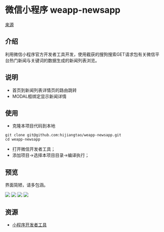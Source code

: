 # 微信小程序 weapp-newsapp
[来源](https://github.com/hijiangtao/weapp-newsapp)
## 介绍

利用微信小程序官方开发者工具开发，使用截获的搜狗搜索GET请求包有关微信平台热门新闻与关键词的数据生成的新闻列表浏览。

## 说明

* 首页到新闻列表详情页的路由跳转
* MODAL框绑定显示新闻详情

## 使用

* 克隆本项目代码到本地

```
git clone git@github.com:hijiangtao/weapp-newsapp.git
cd weapp-newsapp
```

* 打开微信开发者工具；
* 添加项目->选择本项目目录->编译执行；

## 预览

界面简陋，请多包涵。

![](/preview/preview-1.png)
![](/preview/preview-2.png)
![](/preview/preview-3.png)
![](/preview/preview-4.png)

## 资源

* [小程序开发者工具](https://mp.weixin.qq.com/debug/wxadoc/dev/devtools/download.html)
